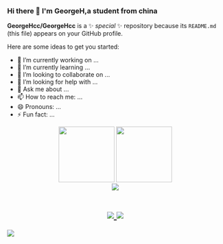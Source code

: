 ### Hi there 👋 I'm GeorgeH,a student from china 


**GeorgeHcc/GeorgeHcc** is a ✨ _special_ ✨ repository because its `README.md` (this file) appears on your GitHub profile.

Here are some ideas to get you started:

- 🔭 I’m currently working on ...
- 🌱 I’m currently learning ...
- 👯 I’m looking to collaborate on ...
- 🤔 I’m looking for help with ...
- 💬 Ask me about ...
- 📫 How to reach me: ...
- 😄 Pronouns: ...
- ⚡ Fun fact: ...

<!--
 [![Anurag's github stats](https://github-readme-stats.vercel.app/api?username=GeorgeHcc&show_icons=true&theme=radical)](https://github.com/anuraghazra/github-readme-stats)
-->
<div  align="center">
 <span>
   <img  height="130px"
        src="https://github-readme-stats.vercel.app/api?username=GeorgeHcc&show_icons=true&theme=graywhite&bg_color=0,ea6161,ffc64d,fffc4d,52fa5a&line_height=20&hide_title=true&hide_border=true"/>          
</span>
 
 <span>
 <img  height="130px"
      src="https://github-readme-stats.vercel.app/api/top-langs/?username=GeorgeHcc&layout=compact&bg_color=0,52fa5a,4dfcff,c64dff&theme=graywhite&hide_title=true&langs_count=6&hide_border=true"/>
 </span>
 </div>

<div align="center">
 <img src="https://github-readme-streak-stats.herokuapp.com/?user=GeorgeHcc" />
</div>

<h1 align="center"> 
 <a href="https://sunguoqi.com/"> 
  <img src="https://readme-typing-svg.herokuapp.com/?lines=console.log(%22Hello%2C%20World!%22);coding!&center=true&size=27"> 
  <img src="https://readme-typing-svg.herokuapp.com/?lines=console.log(%22Hello%2C%20World!%22);学习是一种信仰!&center=true&size=27"> 
 </a> 
</h1>
<!-- 访客-->
<span>
 <img src="https://visitor-badge.glitch.me/badge?page_id=GeorgeHcc&left_color=green&right_color=blue"/>
</span>
<!--   ![visitors](https://visitor-badge.glitch.me/badge?page_id=GeorgeHcc&left_color=green&right_color=blue)
 -->
